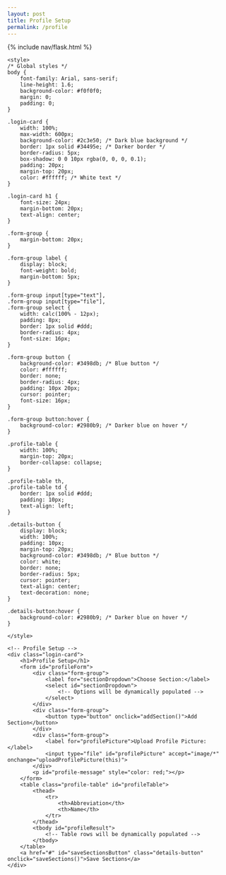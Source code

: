 ```yaml
---
layout: post
title: Profile Setup
permalink: /profile
---
```


{% include nav/flask.html %}

<html lang="en">
<head>
    <meta charset="UTF-8">
    <meta name="viewport" content="width=device-width, initial-scale=1.0">
    <title>Profile Setup</title>
    <script type="module" src="{{site.baseurl}}/assets/js/api/config.js"></script>
    
    <style>
    /* Global styles */
    body {
        font-family: Arial, sans-serif;
        line-height: 1.6;
        background-color: #f0f0f0;
        margin: 0;
        padding: 0;
    }

    .login-card {
        width: 100%;
        max-width: 600px;
        background-color: #2c3e50; /* Dark blue background */
        border: 1px solid #34495e; /* Darker border */
        border-radius: 5px;
        box-shadow: 0 0 10px rgba(0, 0, 0, 0.1);
        padding: 20px;
        margin-top: 20px;
        color: #ffffff; /* White text */
    }

    .login-card h1 {
        font-size: 24px;
        margin-bottom: 20px;
        text-align: center;
    }

    .form-group {
        margin-bottom: 20px;
    }

    .form-group label {
        display: block;
        font-weight: bold;
        margin-bottom: 5px;
    }

    .form-group input[type="text"],
    .form-group input[type="file"],
    .form-group select {
        width: calc(100% - 12px);
        padding: 8px;
        border: 1px solid #ddd;
        border-radius: 4px;
        font-size: 16px;
    }

    .form-group button {
        background-color: #3498db; /* Blue button */
        color: #ffffff;
        border: none;
        border-radius: 4px;
        padding: 10px 20px;
        cursor: pointer;
        font-size: 16px;
    }

    .form-group button:hover {
        background-color: #2980b9; /* Darker blue on hover */
    }

    .profile-table {
        width: 100%;
        margin-top: 20px;
        border-collapse: collapse;
    }

    .profile-table th,
    .profile-table td {
        border: 1px solid #ddd;
        padding: 10px;
        text-align: left;
    }

    .details-button {
        display: block;
        width: 100%;
        padding: 10px;
        margin-top: 20px;
        background-color: #3498db; /* Blue button */
        color: white;
        border: none;
        border-radius: 5px;
        cursor: pointer;
        text-align: center;
        text-decoration: none;
    }

    .details-button:hover {
        background-color: #2980b9; /* Darker blue on hover */
    }
</style>

    </style>
</head>
<body>

<div class="login-container">

    <!-- Profile Setup -->
    <div class="login-card">
        <h1>Profile Setup</h1>
        <form id="profileForm">
            <div class="form-group">
                <label for="sectionDropdown">Choose Section:</label>
                <select id="sectionDropdown">
                    <!-- Options will be dynamically populated -->
                </select>
            </div>
            <div class="form-group">
                <button type="button" onclick="addSection()">Add Section</button>
            </div>
            <div class="form-group">
                <label for="profilePicture">Upload Profile Picture:</label>
                <input type="file" id="profilePicture" accept="image/*" onchange="uploadProfilePicture(this)">
            </div>
            <p id="profile-message" style="color: red;"></p>
        </form>
        <table class="profile-table" id="profileTable">
            <thead>
                <tr>
                    <th>Abbreviation</th>
                    <th>Name</th>
                </tr>
            </thead>
            <tbody id="profileResult">
                <!-- Table rows will be dynamically populated -->
            </tbody>
        </table>
        <a href="#" id="saveSectionsButton" class="details-button" onclick="saveSections()">Save Sections</a>
    </div>

</div>

<script type="module">
    // Import fetchOptions from config.js
    import { pythonURI, fetchOptions } from '{{site.baseurl}}/assets/js/api/config.js';

    // Array to store user-added sections
    let userSections = [];

    document.addEventListener('DOMContentLoaded', async function() {
        // Fetch existing sections on page load
        await fetchSections();

        // Populate section dropdown menu
        populateSectionDropdown();
    });

    // Function to fetch existing sections
    async function fetchSections() {
        const URL = `${pythonURI}/api/user/section`; // Adjusted endpoint

        try {
            const response = await fetch(URL, fetchOptions);
            if (!response.ok) {
                throw new Error(`Failed to fetch sections: ${response.status}`);
            }

            const data = await response.json();
            userSections = data.sections || []; // Assuming data is in { "sections": [...] } format

            // Display fetched sections
            displayProfileSections();
        } catch (error) {
            console.error('Error fetching sections:', error.message);
            // Handle error display or fallback mechanism
        }
    }

    // Function to populate section dropdown menu
    function populateSectionDropdown() {
        const sectionDropdown = document.getElementById('sectionDropdown');
        const sections = [
            { "abbreviation": "CSA", "id": 1, "name": "Computer Science A" },
            { "abbreviation": "CSP", "id": 2, "name": "Computer Science Principles" },
            { "abbreviation": "CSSE", "id": 4, "name": "Computer Science and Software Engineering" }
            // Add more sections as needed
        ];

        sections.forEach(section => {
            const option = document.createElement('option');
            option.value = section.id;
            option.textContent = `${section.abbreviation} - ${section.name}`;
            sectionDropdown.appendChild(option);
        });
    }

    // Function to add a section
    function addSection() {
        const dropdown = document.getElementById('sectionDropdown');
        const selectedOption = dropdown.options[dropdown.selectedIndex];
        const abbreviation = selectedOption.textContent.split(' ')[0];
        const name = document.getElementById('sectionName').value.trim();

        if (!abbreviation || !name) {
            document.getElementById('profile-message').textContent = 'Please fill in both fields.';
            return;
        }

        // Clear error message
        document.getElementById('profile-message').textContent = '';

        // Add section to userSections array
        userSections.push({ abbreviation, name });

        // Display added section in the table
        displayProfileSections();
    }

    // Function to display added sections in the table
    function displayProfileSections() {
        const tableBody = document.getElementById('profileResult');
        tableBody.innerHTML = '';

        userSections.forEach(section => {
            const tr = document.createElement('tr');
            const abbreviationCell = document.createElement('td');
            const nameCell = document.createElement('td');

            abbreviationCell.textContent = section.abbreviation;
            nameCell.textContent = section.name;

            tr.appendChild(abbreviationCell);
            tr.appendChild(nameCell);

            tableBody.appendChild(tr);
        });
    }

    // Function to upload profile picture
    async function uploadProfilePicture(fileInput) {
        const file = fileInput.files[0];
        if (!file) return;

        try {
            const base64String = await convertToBase64(file);
            await sendProfilePicture(base64String);
            console.log('Profile picture uploaded successfully!');
            // Handle success message or UI update
        } catch (error) {
            console.error('Error uploading profile picture:', error.message);
            // Handle error display or fallback mechanism
        }
    }

    // Function to convert file to base64 string
    function convertToBase64(file) {
        return new Promise((resolve, reject) => {
            const reader = new FileReader();
            reader.readAsDataURL(file);
            reader.onload = () => resolve(reader.result.split(',')[1]);
            reader.onerror = error => reject(error);
        });
    }

    // Function to send profile picture to server
    async function sendProfilePicture(base64String) {
        const URL = `${pythonURI}/api/id/pfp`; // Adjust endpoint as needed
        const options = {
            ...fetchOptions,
            method: 'POST',
            body: JSON.stringify({ base64String }),
        };

        const response = await fetch(URL, options);
        if (!response.ok) {
            throw new Error(`Failed to upload profile picture: ${response.status}`);
        }
        // Handle success response as needed
    }

    // Function to save sections (example action)
    function saveSections() {
        const URL = `${pythonURI}/api/user/section`; // Adjusted endpoint

        const sectionsData = {
            sections: userSections
        };

        const options = {
            ...fetchOptions,
            method: 'POST',
            headers: {
                ...fetchOptions.headers,
                'Content-Type': 'application/json',
            },
            body: JSON.stringify(sectionsData)
        };

        fetch(URL, options)
            .then(response => {
                if (!response.ok) {
                    throw new Error(`Failed to save sections: ${response.status}`);
                }
                // Handle success response as needed
                console.log('Sections saved successfully!');
            })
            .catch(error => {
                console.error('Error saving sections:', error.message);
                // Handle error display or fallback mechanism
            });
    }
</script>

</body>
</html>
